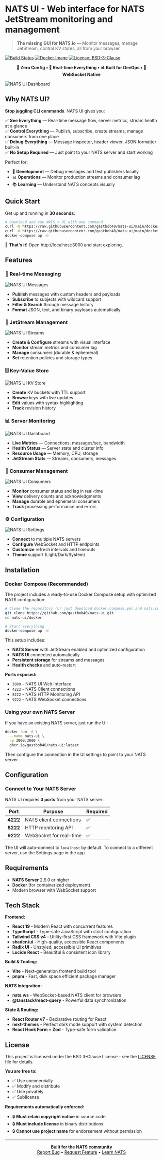 # NATS UI - Web interface for NATS JetStream monitoring and management

> **The missing GUI for NATS.io** — Monitor messages, manage JetStream, control KV stores, all from your browser.

[![Build Status](https://img.shields.io/github/actions/workflow/status/gastbob40/nats-ui/ci.yml?branch=main)](https://github.com/gastbob40/nats-ui/actions)
[![Docker Image](https://img.shields.io/badge/docker-ghcr.io%2Fgastbob40%2Fnats--ui-blue)](https://ghcr.io/gastbob40/nats-ui)
[![License: BSD-3-Clause](https://img.shields.io/badge/License-BSD%203--Clause-blue.svg)](LICENSE)

<p align="center">
  <strong>
    🎯 Zero Config • 🚀 Real-time Everything • 📊 Built for DevOps • 🔌 WebSocket Native
  </strong>
</p>

![NATS UI Dashboard](docs/images/nats-dashboard.jpeg)

## Why NATS UI?

**Stop juggling CLI commands**. NATS UI gives you:

✅ **See Everything** — Real-time message flow, server metrics, stream health at a glance  
✅ **Control Everything** — Publish, subscribe, create streams, manage consumers from one place  
✅ **Debug Everything** — Message inspector, header viewer, JSON formatter built-in  
✅ **No Setup Required** — Just point to your NATS server and start working  

Perfect for:
- 🚀 **Development** — Debug messages and test publishers locally
- 📊 **Operations** — Monitor production streams and consumer lag
- 📚 **Learning** — Understand NATS concepts visually

## Quick Start

Get up and running in **30 seconds**:

```bash
# Download and run NATS + UI with one command
curl -O https://raw.githubusercontent.com/gastbob40/nats-ui/main/docker/docker-compose.yml
curl -O https://raw.githubusercontent.com/gastbob40/nats-ui/main/docker/nats.conf
docker-compose up -d
```

🎉 **That's it!** Open http://localhost:3000 and start exploring.

## Features

### 📨 **Real-time Messaging**

![NATS UI Messages](docs/images/nats-messages.jpeg)

- **Publish** messages with custom headers and payloads
- **Subscribe** to subjects with wildcard support  
- **Filter & Search** through message history
- **Format** JSON, text, and binary payloads automatically

### 🌊 **JetStream Management**

![NATS UI Streams](docs/images/nats-streams.jpeg)

- **Create & Configure** streams with visual interface
- **Monitor** stream metrics and consumer lag
- **Manage** consumers (durable & ephemeral)
- **Set** retention policies and storage types

### 🗄️ **Key-Value Store**

![NATS UI KV Store](docs/images/nats-kvstore.jpeg)

- **Create** KV buckets with TTL support
- **Browse** keys with live updates
- **Edit** values with syntax highlighting
- **Track** revision history

### 📊 **Server Monitoring**

![NATS UI Dashboard](docs/images/nats-dashboard.jpeg)

- **Live Metrics** — Connections, messages/sec, bandwidth
- **Health Status** — Server state and cluster info
- **Resource Usage** — Memory, CPU, storage
- **JetStream Stats** — Streams, consumers, messages

### 👥 **Consumer Management**

![NATS UI Consumers](docs/images/nats-consumers.jpeg)

- **Monitor** consumer status and lag in real-time
- **View** delivery counts and acknowledgments
- **Manage** durable and ephemeral consumers
- **Track** processing performance and errors

### ⚙️ **Configuration**

![NATS UI Settings](docs/images/nats-settings.jpeg)

- **Connect** to multiple NATS servers
- **Configure** WebSocket and HTTP endpoints  
- **Customize** refresh intervals and timeouts
- **Theme** support (Light/Dark/System)

## Installation

### Docker Compose (Recommended)

The project includes a ready-to-use Docker Compose setup with optimized NATS configuration:

```bash
# Clone the repository (or just download docker-compose.yml and nats.conf)
git clone https://github.com/gastbob40/nats-ui.git
cd nats-ui/docker

# Start everything
docker-compose up -d
```

This setup includes:
- **NATS Server** with JetStream enabled and optimized configuration
- **NATS UI** connected automatically
- **Persistent storage** for streams and messages
- **Health checks** and auto-restart

**Ports exposed:**
- `3000` - NATS UI Web Interface
- `4222` - NATS Client connections  
- `8222` - NATS HTTP Monitoring API
- `9222` - NATS WebSocket connections

### Using your own NATS Server

If you have an existing NATS server, just run the UI:

```bash
docker run -d \
  --name nats-ui \
  -p 3000:3000 \
  ghcr.io/gastbob40/nats-ui:latest
```

Then configure the connection in the UI settings to point to your NATS server.

## Configuration

### Connect to Your NATS Server

NATS UI requires **3 ports** from your NATS server:

| Port | Purpose | Required |
|------|---------|----------|
| **4222** | NATS client connections | ✅ |
| **8222** | HTTP monitoring API | ✅ |
| **9222** | WebSocket for real-time | ✅ |

The UI will auto-connect to `localhost` by default. To connect to a different server, use the Settings page in the app.

## Requirements

- **NATS Server** 2.9.0 or higher
- **Docker** (for containerized deployment)
- Modern browser with WebSocket support

## Tech Stack

**Frontend:**
- **React 19** - Modern React with concurrent features
- **TypeScript** - Type-safe JavaScript with strict configuration  
- **Tailwind CSS v4** - Utility-first CSS framework with Vite plugin
- **shadcn/ui** - High-quality, accessible React components
- **Radix UI** - Unstyled, accessible UI primitives
- **Lucide React** - Beautiful & consistent icon library

**Build & Tooling:**
- **Vite** - Next-generation frontend build tool
- **pnpm** - Fast, disk space efficient package manager

**NATS Integration:**
- **nats.ws** - WebSocket-based NATS client for browsers
- **@tanstack/react-query** - Powerful data synchronization

**State & Routing:**
- **React Router v7** - Declarative routing for React
- **next-themes** - Perfect dark mode support with system detection
- **React Hook Form + Zod** - Type-safe form validation

## License

This project is licensed under the BSD 3-Clause License - see the [LICENSE](LICENSE) file for details.

**You are free to:**
- ✅ Use commercially
- ✅ Modify and distribute
- ✅ Use privately
- ✅ Sublicense

**Requirements automatically enforced:**
- 🔒 **Must retain copyright notice** in source code
- 🔒 **Must include license** in binary distributions
- 🔒 **Cannot use project name** for endorsement without permission

---

<p align="center">
  <strong>Built for the NATS community</strong><br>
  <a href="https://github.com/gastbob40/nats-ui/issues">Report Bug</a> •
  <a href="https://github.com/gastbob40/nats-ui/issues">Request Feature</a> •
  <a href="https://nats.io">Learn NATS</a>
</p>
